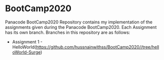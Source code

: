# BootCamp2020
 Panacode BootCamp2020 
 Repository contains my implementation of the assignments given during the Panacode BootCamp2020. 
 Each Assignment has its own branch.
 Branches in this repository are as follows:
- Assignment 1 - HelloWorld(https://github.com/hussnainwithss/BootCamp2020//tree/helloWorld-Surge)
